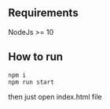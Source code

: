## Requirements
NodeJs >= 10

## How to run

```
npm i
npm run start
```

then just open index.html file